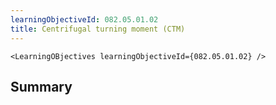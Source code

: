 ```yaml
---
learningObjectiveId: 082.05.01.02
title: Centrifugal turning moment (CTM)
---
```


```tsx eval
<LearningOBjectives learningObjectiveId={082.05.01.02} />
```

## Summary
